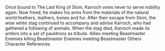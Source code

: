 


Once bound to The Last King of Slom, Karroch vows never to serve nobility again. Now freed, he makes his arms from the materials of the natural world:feathers, leathers, bones and fur.
After their escape from Slom, the wise white stag continued to accompany and advise Karroch, who had gathered a following of animals. When the stag died, Karroch made its antlers into a set of pauldrons as tribute.
Allies meeting Beastmaster
Enemies killing Beastmaster
Enemies meeting Beastmaster
Others
Character References
